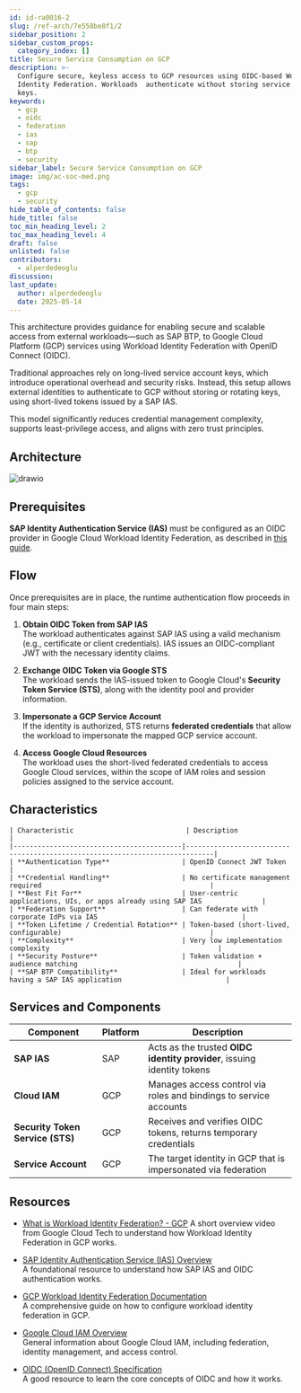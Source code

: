 ```yaml
---
id: id-ra0016-2
slug: /ref-arch/7e558be8f1/2
sidebar_position: 2
sidebar_custom_props:
  category_index: []
title: Secure Service Consumption on GCP
description: >-
  Configure secure, keyless access to GCP resources using OIDC-based Workload
  Identity Federation. Workloads  authenticate without storing service account
  keys.
keywords:
  - gcp
  - oidc
  - federation
  - ias
  - sap
  - btp
  - security
sidebar_label: Secure Service Consumption on GCP
image: img/ac-soc-med.png
tags:
  - gcp
  - security
hide_table_of_contents: false
hide_title: false
toc_min_heading_level: 2
toc_max_heading_level: 4
draft: false
unlisted: false
contributors:
  - alperdedeoglu
discussion: 
last_update:
  author: alperdedeoglu
  date: 2025-05-14
---
```


This architecture provides guidance for enabling secure and scalable access from external workloads—such as SAP BTP, to Google Cloud Platform (GCP) services using Workload Identity Federation with OpenID Connect (OIDC).

Traditional approaches rely on long-lived service account keys, which introduce operational overhead and security risks. Instead, this setup allows external identities to authenticate to GCP without storing or rotating keys, using short-lived tokens issued by a SAP IAS.

This model significantly reduces credential management complexity, supports least-privilege access, and aligns with zero trust principles.

## Architecture

![drawio](drawio/gcp-oidc.drawio)


## Prerequisites

**SAP Identity Authentication Service (IAS)** must be configured as an OIDC provider in Google Cloud Workload Identity Federation, as described in [this guide](https://cloud.google.com/iam/docs/workload-identity-federation-with-other-providers).  


## Flow

Once prerequisites are in place, the runtime authentication flow proceeds in four main steps:

1. **Obtain OIDC Token from SAP IAS**  
   The workload authenticates against SAP IAS using a valid mechanism (e.g., certificate or client credentials). IAS issues an OIDC-compliant JWT with the necessary identity claims.

2. **Exchange OIDC Token via Google STS**  
   The workload sends the IAS-issued token to Google Cloud's **Security Token Service (STS)**, along with the identity pool and provider information.

3. **Impersonate a GCP Service Account**  
   If the identity is authorized, STS returns **federated credentials** that allow the workload to impersonate the mapped GCP service account.

4. **Access Google Cloud Resources**  
   The workload uses the short-lived federated credentials to access Google Cloud services, within the scope of IAM roles and session policies assigned to the service account.


## Characteristics

    | Characteristic                            | Description                                                                 |
    |------------------------------------------|-----------------------------------------------------------------------------|
    | **Authentication Type**                  | OpenID Connect JWT Token                                            |
    | **Credential Handling**                  | No certificate management required                                          |
    | **Best Fit For**                         | User-centric applications, UIs, or apps already using SAP IAS               |
    | **Federation Support**                   | Can federate with corporate IdPs via IAS                                    |
    | **Token Lifetime / Credential Rotation** | Token-based (short-lived, configurable)                                     |
    | **Complexity**                           | Very low implementation complexity                                          |
    | **Security Posture**                     | Token validation + audience matching                                        |
    | **SAP BTP Compatibility**                | Ideal for workloads having a SAP IAS application                          |


## Services and Components


| Component              | Platform | Description                                                                 |
|------------------------|----------|-----------------------------------------------------------------------------|
| **SAP IAS**            | SAP      | Acts as the trusted **OIDC identity provider**, issuing identity tokens    |
| **Cloud IAM**          | GCP      | Manages access control via roles and bindings to service accounts          |
| **Security Token Service (STS)** | GCP | Receives and verifies OIDC tokens, returns temporary credentials      |
| **Service Account**    | GCP      | The target identity in GCP that is impersonated via federation             |

## Resources

- [What is Workload Identity Federation? - GCP](https://youtu.be/4vajaXzHN08?si=uiacY2kRkTA0ZKOa)
 A short overview video from Google Cloud Tech to understand how
 Workload Identity Federation in GCP works. 

- [SAP Identity Authentication Service (IAS) Overview](https://help.sap.com/viewer/product/SAP_IDENTITY_AUTHENTICATION_SERVICE/)  
   A foundational resource to understand how SAP IAS and OIDC authentication works.

- [GCP Workload Identity Federation Documentation](https://cloud.google.com/iam/docs/workload-identity-federation)  
   A comprehensive guide on how to configure workload identity federation in GCP.

- [Google Cloud IAM Overview](https://cloud.google.com/iam/docs/overview)  
   General information about Google Cloud IAM, including federation, identity management, and access control.

- [OIDC (OpenID Connect) Specification](https://openid.net/connect/)  
  A good resource to learn the core concepts of OIDC and how it works.